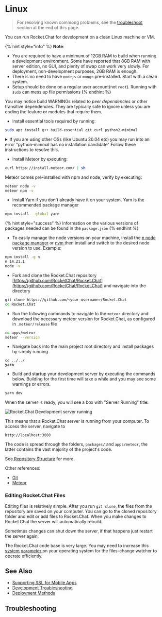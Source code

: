 # Linux

> For resolving known commong problems, see the [troubleshoot](linux.md#troubleshooting) section at the end of this page.

You can run Rocket.Chat for development on a clean Linux machine or VM.

{% hint style="info" %}
**Note**:

* You are required to have a minimum of 12GB RAM to build when running a development environment.  Some have reported that 8GB RAM with server edition, no GUI, and plenty of swap can work very slowly.   For deployment,  non-development purposes,  2GB RAM is enough.
* There is no need to have `nodejs` or `mongo` pre-installed. Start with a clean system.
* Setup should be done on a regular user account(not `root`). Running with `sudo` can mess up file permissions
{% endhint %}

You may notice build WARNINGs related to _peer dependencies_ or other transitive dependencies. They are typically safe to ignore unless you are coding the feature or modules that require them.

* Install essential tools required by running:

```bash
sudo apt install g++ build-essential git curl python2-minimal
```

<details>

<summary>If you are using other OSs (like Ubuntu 20.04 etc) you may run into an error "python-minimal has no installation candidate" Follow these instructions to resolve this.</summary>

Install `software-properties-common` by running,

```
sudo apt-get install software-properties-common
```

`software-properties-common` package is an alternate one for `python-software-properties`.

for <= 12.04

```
sudo apt-get install python-software-properties
```

for >= 12.10

```
sudo apt-get install software-properties-common
```

</details>

* Install Meteor by executing:

```bash
curl https://install.meteor.com/ | sh
```

Meteor comes pre-installed with npm and node, verify by executing:

```bash
meteor node -v
meteor npm -v
```

* Install Yarn if you don't already have it on your system. Yarn is the recommended package manager

```bash
npm install --global yarn
```

{% hint style="success" %}
Information on the various versions of packages needed can be found in the `package.json`
{% endhint %}

* To easily manage the node versions on your machine, install the [n node package manager](https://www.npmjs.com/package/n) or [nvm ](https://github.com/nvm-sh/nvm)then install and switch to the desired node version to use. Example:

```bash
npm install -g n
n 14.21.1
node -v
```

* Fork and clone the Rocket.Chat repository [https://github.com/RocketChat/Rocket.Chat](https://github.com/RocketChat/Rocket.Chat) and navigate into the directory

```bash
git clone https://github.com/<your-username>/Rocket.Chat
cd Rocket.Chat
```

* Run the following commands to navigate to the `meteor` directory and download the necessary meteor version for Rocket.Chat, as configured in `.meteor/release` file

```bash
cd apps/meteor
meteor --version
```

* Navigate back into the main project root directory and install packages by simply running

<pre class="language-bash"><code class="lang-bash">cd ../../
<strong>yarn
</strong></code></pre>

* Build and startup your development server by executing the commands below. Building for the first time will take a while and you may see some warnings or errors.

```bash
yarn dev
```

When the server is ready, you will see a box with "Server Running" title:

![Rocket.Chat Development server running](<../../.gitbook/assets/Rocket.Chat Development server running>)

This means that a Rocket.Chat server is running from your computer. To access the server, navigate to

`http://localhost:3000`

The code is spread through the folders, `packages/` and `apps/meteor`, the latter contains the vast majority of the project's code.

See[ Repository Structure](../repository-structure.md) for more.

Other references:

* [Git](https://git-scm.com/book/en/v2/Getting-Started-Installing-Git)
* [Meteor](https://www.meteor.com/install)

### Editing Rocket.Chat Files

Editing files is relatively simple. After you run `git clone`, the files from the repository are saved on your computer. You can go to the cloned repository folder and edit or add files to Rocket.Chat. When you make changes to Rocket.Chat the server will automatically rebuild.

Sometimes changes can shut down the server, if that happens just restart the server again.

The Rocket.Chat code base is very large. You may need to increase this [system parameter ](https://github.com/meteor/docs/blob/master/long-form/file-change-watcher-efficiency.md)on your operating system for the files-change watcher to operate efficiently.

## See Also

* [Supporting SSL for Mobile Apps](../../mobile-app/mobile-app-environment-setup/supporting-ssl-for-development-on-rocket.chat.md)
* [Development Troubleshooting](../contribute-to-rocket.chat/troubleshooting.md)
* [Deployment Methods](linux.md)

## Troubleshooting
